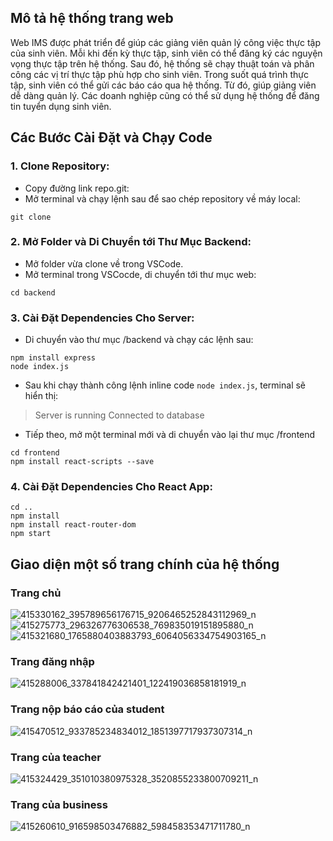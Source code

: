 ## Mô tả hệ thống trang web
Web IMS được phát triển để giúp các giảng viên quản lý công việc thực tập của sinh viên. Mỗi khi đến kỳ thực tập, sinh viên có thể đăng ký các nguyện vọng thực tập trên hệ thống. Sau đó, hệ thống sẽ chạy thuật toán và phân công các vị trí thực tập phù hợp cho sinh viên. Trong suốt quá trình thực tập, sinh viên có thể gửi các báo cáo qua hệ thống. Từ đó, giúp giảng viên dễ dàng quản lý. Các doanh nghiệp cũng có thể sử dụng hệ thống để đăng tin tuyển dụng sinh viên.

## Các Bước Cài Đặt và Chạy Code
### 1. Clone Repository:
- Copy đường link repo.git:
- Mở terminal và chạy lệnh sau để sao chép repository về máy local:
```
git clone 
```

### 2. Mở Folder và Di Chuyển tới Thư Mục Backend:
- Mở folder vừa clone về trong VSCode.
- Mở terminal trong VSCocde, di chuyển tới thư mục web:
```
cd backend
```

### 3. Cài Đặt Dependencies Cho Server:
- Di chuyển vào thư mục /backend và chạy các lệnh sau:
```
npm install express
node index.js
```
- Sau khi chạy thành công lệnh inline code `node index.js`, terminal sẽ hiển thị:
> Server is running 
> Connected to database
- Tiếp theo, mở một terminal mới và di chuyển vào lại thư mục /frontend
```
cd frontend
npm install react-scripts --save
```

### 4. Cài Đặt Dependencies Cho React App:
```
cd ..
npm install
npm install react-router-dom
npm start
```
## Giao diện một số trang chính của hệ thống
### Trang chủ
![415330162_395789656176715_9206465252843112969_n](https://github.com/NguyenThang1501/Manage-Intern-System-web/assets/109154036/b0a08b02-66cd-4e49-83c3-82936c113096)
![415275773_296326776306538_769835019151895880_n](https://github.com/NguyenThang1501/Manage-Intern-System-web/assets/109154036/6a995324-9987-43d1-b90e-7bff64d63ca5)
![415321680_1765880403883793_6064056334754903165_n](https://github.com/NguyenThang1501/Manage-Intern-System-web/assets/109154036/74408914-b86b-406e-8d73-13a8bfb6dda5)


### Trang đăng nhập
![415288006_337841842421401_122419036858181919_n](https://github.com/NguyenThang1501/Manage-Intern-System-web/assets/109154036/5f32039e-6228-4a0b-bbf5-ba02b9adf9d3)

### Trang nộp báo cáo của student
![415470512_933785234834012_1851397717937307314_n](https://github.com/NguyenThang1501/Manage-Intern-System-web/assets/109154036/6f5d23db-de09-46f2-bb2f-6d8d48ddddde)

### Trang của teacher
![415324429_351010380975328_3520855233800709211_n](https://github.com/NguyenThang1501/Manage-Intern-System-web/assets/109154036/1d803f1f-2706-4490-94a1-db70ec34cb64)

### Trang của business
![415260610_916598503476882_598458353471711780_n](https://github.com/NguyenThang1501/Manage-Intern-System-web/assets/109154036/aa584426-ac41-44e7-a75a-520eb72f1a08)







